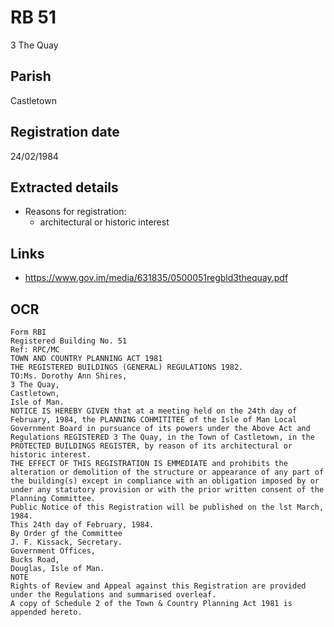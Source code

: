 # RB 51

3 The Quay

## Parish
Castletown

## Registration date
24/02/1984

## Extracted details
* Reasons for registration:
  - architectural or historic interest


## Links
- https://www.gov.im/media/631835/0500051regbld3thequay.pdf

## OCR
```
Form RBI
Registered Building No. 51
Ref: RPC/MC
TOWN AND COUNTRY PLANNING ACT 1981
THE REGISTERED BUILDINGS (GENERAL) REGULATIONS 1982.
TO:Ms. Dorothy Ann Shires,
3 The Quay,
Castletown,
Isle of Man.
NOTICE IS HEREBY GIVEN that at a meeting held on the 24th day of
February, 1984, the PLANNING COHMITITEE of the Isle of Man Local
Government Board in pursuance of its powers under the Above Act and
Regulations REGISTERED 3 The Quay, in the Town of Castletown, in the
PROTECTED BUILDINGS REGISTER, by reason of its architectural or
historic interest.
THE EFFECT OF THIS REGISTRATION IS EMMEDIATE and prohibits the
alteration or demolition of the structure or appearance of any part of
the building(s) except in compliance with an obligation imposed by or
under any statutory provision or with the prior written consent of the
Planning Committee.
Public Notice of this Registration will be published on the lst March,
1984.
This 24th day of February, 1984.
By Order gf the Committee
J. F. Kissack, Secretary.
Government Offices,
Bucks Road,
Douglas, Isle of Man.
NOTE
Rights of Review and Appeal against this Registration are provided
under the Regulations and summarised overleaf.
A copy of Schedule 2 of the Town & Country Planning Act 1981 is
appended hereto.
```
